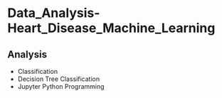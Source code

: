 # Data_Analysis-Heart_Disease_Machine_Learning
## Analysis
- Classification
- Decision Tree Classification
- Jupyter Python Programming
